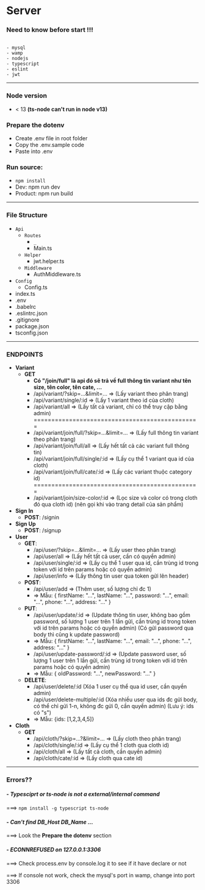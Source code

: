 # **Server**

### __Need to know before start !!!__
```

- mysql
- wamp
- nodejs
- typescript
- eslint
- jwt

```
---

### Node version
- < 13 **(ts-node can't run in node v13)**

### Prepare the dotenv
- Create .env file in root folder
- Copy the .env.sample code
- Paste into .env

### Run source:
- `npm install`
- Dev: npm run dev
- Product: npm run build

---
### __File Structure__

- `Api`
  - `Routes`
    - `_`
    - Main.ts
  - `Helper`
    - jwt.helper.ts
  - `Middleware`
    - AuthMiddleware.ts
- `Config`
  - Config.ts
- index.ts
- .env
- .babelrc
- .eslintrc.json
- .gitignore
- package.json
- tsconfig.json


----
### __ENDPOINTS__


- __Variant__
  - __GET__
    - __Có "/join/full" là api đó sẽ trả về full thông tin variant như tên size, tên color, tên cate, ...__
    - /api/variant/?skip=...&limit=... => (Lấy variant theo phân trang)
    - /api/variant/single/:id => (Lấy 1 variant theo id của cloth)
    - /api/variant/all => (Lấy tất cả variant, chỉ có thể truy cập bằng admin)
    ===============================================
    - /api/variant/join/full/?skip=...&limit=... => (Lấy full thông tin variant theo phân trang)
    - /api/variant/join/full/all => (Lấy hết tất cả các variant full thông tin)
    - /api/variant/join/full/single/:id => (Lấy cụ thể 1 variant qua id của cloth)
    - /api/variant/join/full/cate/:id => (Lấy các variant thuộc category id)
    ===============================================
    - /api/variant/join/size-color/:id => (Lọc size và color có trong cloth đó qua cloth id) (nên gọi khi vào trang detail của sản phẩm)
- __Sign In__
  - __POST__: /signin
- __Sign Up__
  - __POST__: /signup
- __User__
  - __GET__:
    - /api/user/?skip=...&limit=... => (Lấy user theo phân trang)
    - /api/user/all => (Lấy hết tất cả user, cần có quyền admin)
    - /api/user/single/:id => (Lấy cụ thể 1 user qua id, cần trùng id trong token với id trên params hoặc có quyền admin)
    - /api/user/info => (Lấy thông tin user qua token gửi lên header)
  - __POST__: 
    - /api/user/add => (Thêm user, số lượng chỉ đc 1)
    - => Mẫu: {
          firstName: "...",
          lastName: "...",
          password: "...",
          email: "...",
          phone: "...",
          address: "..."
        }
  - __PUT__:
    - /api/user/update/:id => (Update thông tin user, không bao gồm password, số lượng 1 user trên 1 lần gửi, cần trùng id trong token với id trên params hoặc có quyền admin) (Có gửi password qua body thì cũng k update password)
    - => Mẫu: {
          firstName: "...",
          lastName: "...",
          email: "...",
          phone: "...",
          address: "..."
        }
    - /api/user/update-password/:id => (Update password user, số lượng 1 user trên 1 lần gửi, cần trùng id trong token với id trên params hoặc có quyền admin) 
    - => Mẫu: { oldPassword: "...", newPassword: "..." }
  - __DELETE__:
    - /api/user/delete/:id (Xóa 1 user cụ thể qua id user, cần quyền admin)
    - /api/user/delete-multiple/:id (Xóa nhiều user qua ids đc gửi body, có thể chỉ gửi 1-n, không đc gửi 0, cần quyền admin) (Lưu ý: ids có "s")
    - => Mẫu: {ids: [1,2,3,4,5]}
- __Cloth__
  - __GET__
    - /api/cloth/?skip=...?&limit=... => (Lấy cloth theo phân trang)
    - /api/cloth/single/:id => (Lấy cụ thể 1 cloth qua cloth id)
    - /api/cloth/all => (Lấy tất cả cloth, cần quyền admin)
    - /api/cloth/cate/:id => (Lấy cloth qua cate id)

---

### Errors??

#### - _Typesciprt or ts-node is not a external/internal command_
===> `npm install -g typescript ts-node`

#### - _Can't find DB_Host DB_Name ..._
===> Look the **Prepare the dotenv** section

#### - _ECONNREFUSED on 127.0.0.1:3306_
===> Check process.env by console.log it to see if it have declare or not

===> If console not work, check the mysql's port in wamp, change into port 3306
